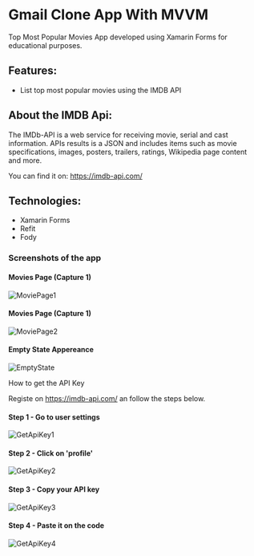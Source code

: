 # Gmail Clone App With MVVM

Top Most Popular Movies App developed using Xamarin Forms for educational purposes.

## Features:
- List top most popular movies using the IMDB API

## About the IMDB Api:

The IMDb-API is a web service for receiving movie, serial and cast information. APIs results is a JSON and includes items such as movie specifications, images, posters, trailers, ratings, Wikipedia page content and more.

You can find it on: https://imdb-api.com/

## Technologies:
- Xamarin Forms
- Refit
- Fody

### Screenshots of the app

#### Movies Page (Capture 1)
![MoviePage1](/Screenshots/MoviePage1.png)

#### Movies Page (Capture 1)
![MoviePage2](/Screenshots/MoviePage2.png)

#### Empty State Appereance
![EmptyState](/Screenshots/EmptyStateView.png)

How to get the API Key

Registe on https://imdb-api.com/ an follow the steps below.

#### Step 1 - Go to user settings
![GetApiKey1](/Screenshots/GetApiKeyStep1.png)

#### Step 2 - Click on 'profile'
![GetApiKey2](/Screenshots/GetApiKeyStep2.png)

#### Step 3 - Copy your API key
![GetApiKey3](/Screenshots/GetApiKeyStep3.png)

#### Step 4 - Paste it on the code
![GetApiKey4](/Screenshots/GetApiKeyStep4.png)

